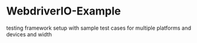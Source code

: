 # WebdriverIO-Example
testing framework setup with sample test cases for multiple platforms and devices and width
